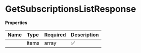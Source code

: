 # GetSubscriptionsListResponse



**Properties**

| Name | Type | Required | Description |
| :-------- | :----------| :----------| :----------|
    | items | array | ✅ |  |




<!-- This file was generated by liblab | https://liblab.com/ -->